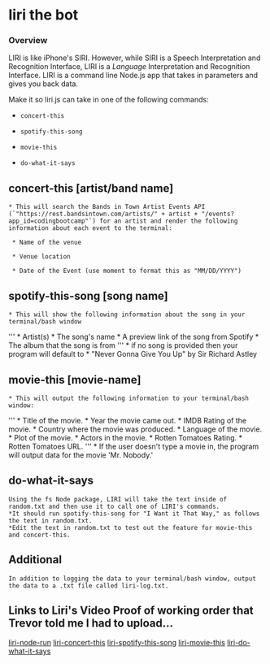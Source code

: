 # liri the bot

### Overview

LIRI is like iPhone's SIRI. However, while SIRI is a Speech Interpretation and Recognition Interface, LIRI is a _Language_ Interpretation and Recognition Interface. LIRI is a command line Node.js app that takes in parameters and gives you back data.

Make it so liri.js can take in one of the following commands:

   * `concert-this`

   * `spotify-this-song`

   * `movie-this`

   * `do-what-it-says`

## concert-this [artist/band name]
    * This will search the Bands in Town Artist Events API (`"https://rest.bandsintown.com/artists/" + artist + "/events?app_id=codingbootcamp"`) for an artist and render the following information about each event to the terminal:

     * Name of the venue

     * Venue location

     * Date of the Event (use moment to format this as "MM/DD/YYYY")

## spotify-this-song [song name]
    * This will show the following information about the song in your terminal/bash window
'''
        * Artist(s)
        * The song's name
        * A preview link of the song from Spotify
        * The album that the song is from
'''
    * if no song is provided then your program will default to
        * "Never Gonna Give You Up" by Sir Richard Astley

## movie-this [movie-name]
    * This will output the following information to your terminal/bash window:
'''
        * Title of the movie.
        * Year the movie came out.
        * IMDB Rating of the movie.
        * Country where the movie was produced.
        * Language of the movie.
        * Plot of the movie.
        * Actors in the movie.
        * Rotten Tomatoes Rating.
        * Rotten Tomatoes URL.
'''
    * If the user doesn't type a movie in, the program will output data for the movie 'Mr. Nobody.'

## do-what-it-says
    Using the fs Node package, LIRI will take the text inside of random.txt and then use it to call one of LIRI's commands.
    *It should run spotify-this-song for "I Want it That Way," as follows the text in random.txt.
    *Edit the text in random.txt to test out the feature for movie-this and concert-this.

## Additional
    In addition to logging the data to your terminal/bash window, output the data to a .txt file called liri-log.txt.
     
## Links to Liri's Video Proof of working order that Trevor told me I had to upload...
[liri-node-run](https://bootcampkevin.github.io/liri/index.html#secondSection)
[liri-concert-this](https://bootcampkevin.github.io/liri/index.html#thirdSection)
[liri-spotify-this-song](https://bootcampkevin.github.io/liri/index.html#fourthSection)
[liri-movie-this](https://bootcampkevin.github.io/liri/index.html#fifthSection)
[liri-do-what-it-says](https://bootcampkevin.github.io/liri/index.html#lastSection)
